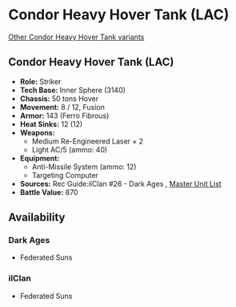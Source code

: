 # Condor Heavy Hover Tank (LAC) 

[Other Condor Heavy Hover Tank variants](../condor_heavy_hover_tank.md) 

## Condor Heavy Hover Tank (LAC) 

- **Role:** Striker 
- **Tech Base:** Inner Sphere (3140) 
- **Chassis:** 50 tons Hover 
- **Movement:** 8 / 12, Fusion 
- **Armor:** 143 (Ferro Fibrous) 
- **Heat Sinks:** 12 (12) 
- **Weapons:** 
  - Medium Re-Engineered Laser × 2 
  - Light AC/5 (ammo: 40) 
- **Equipment:** 
  - Anti-Missile System (ammo: 12) 
  - Targeting Computer 
- **Sources:** Rec Guide:ilClan #26 - Dark Ages , [Master Unit List](http://masterunitlist.info/Unit/Details/9310) 
- **Battle Value:** 870 

## Availability 

### Dark Ages 

- Federated Suns 

### ilClan 

- Federated Suns 

